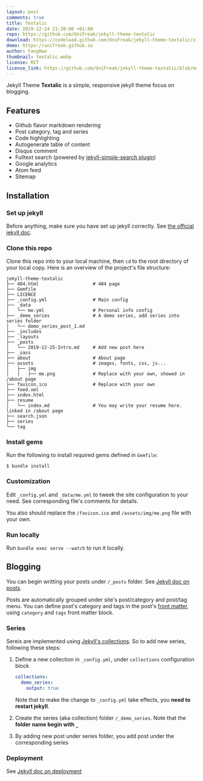 ```yaml
---
layout: post
comments: true
title: Textalic
date: 2019-12-24 21:20:00 +01:00
repo: https://github.com/UniFreak/jekyll-theme-textalic
download: https://codeload.github.com/UniFreak/jekyll-theme-textalic/zip/master
demo: https://unifreak.github.io
author: FangHao
thumbnail: textalic.webp
license: MIT
license_link: https://github.com/UniFreak/jekyll-theme-textalic/blob/master/LICENCE
---
```


Jekyll Theme **Textalic** is a simple, responsive jekyll theme focus on blogging.

## Features

* Github flavor markdown rendering
* Post category, tag and series
* Code highlighting
* Autogenerate table of content
* Disqus comment
* Fulltext search (powered by [jekyll-simple-search plugin](https://github.com/christian-fei/Simple-Jekyll-Search))
* Google analytics
* Atom feed
* Sitemap

## Installation

### Set up jekyll

Before anything, make sure you have set up jekyll correctly. See [the official jekyll doc](https://jekyllrb.com/docs/).

### Clone this repo

Clone this repo into to your local machine, then `cd` to the root directory of your local copy. Here is an overview of the project's file structure:

```console
jekyll-theme-textalic
├── 404.html                    # 404 page
├── Gemfile
├── LICENCE
├── _config.yml                 # Main config
├── _data
│   └── me.yml                  # Personal info config
├── _demo_series                # A demo series, add series into series folder
│   └── demo_series_post_1.md
├── _includes
├── _layouts
├── _posts
│   └── 2019-12-25-Intro.md     # Add new post here
├── _sass
├── about                       # About page
├── assets                      # images, fonts, css, js...
│   ├── img
│   │   ├── me.png              # Replace with your own, showed in /about page
├── favicon.ico                 # Replace with your own
├── feed.xml
├── index.html
├── resume
│   └── index.md                # You may write your resume here. linked in /about page
├── search.json
├── series
└── tag
```

### Install gems

Run the following to install required gems defined in `Gemfile`:

`$ bundle install`

### Customization

Edit `_config.yml` and `_data/me.yml` to tweek the site configuration to your need. See corresponding file's comments for details.

You also should replace the `/favicon.ico` and `/assets/img/me.png` file with your own.

### Run locally

Run `bundle exec serve --watch` to run it locally.

## Blogging

You can begin writting your posts under `/_posts` folder. See [Jekyll doc on posts](https://jekyllrb.com/docs/posts/).

Posts are automatically grouped under site's post/category and post/tag menu. You can define post's category and tags in the post's [front matter](https://jekyllrb.com/docs/front-matter/), using `category` and `tags` front matter block.

### Series

Sereis are implemented using [Jekyll's collections](https://jekyllrb.com/docs/collections/). So to add new series, following these steps:

1. Define a new collection in `_config.yml`, under `collections` configuration block

    ```yaml
    collections:
      demo_series:
        output: true
    ```

    Note that to make the change to `_config.yml` take effects, you **need to restart jekyll**.

2. Create the series (aka collection) folder `/_demo_series`. Note that the **folder name begin with `_`**

3. By adding new post under series folder, you add post under the corresponding series

### Deployment

See [Jekyll doc on deployment](https://jekyllrb.com/docs/deployment/)
